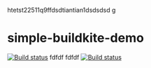 htetst22511q9ffdsdtiantian1dsdsdsd
g
# simple-buildkite-demo
[![Build status](https://badge.buildkite.com/5ee17857bdaeb404de3a4cc62e9b0afeec9aab614c783029f2.svg)](https://buildkite.com/test-699/first-pipeline)
fdfdf
fdfdf
[![Build status](https://badge.buildkite.com/4de733a3f204547ea4235906832f4fd62bfc1776822264cee4.svg)](https://buildkite.com/faa/pipeline1)
